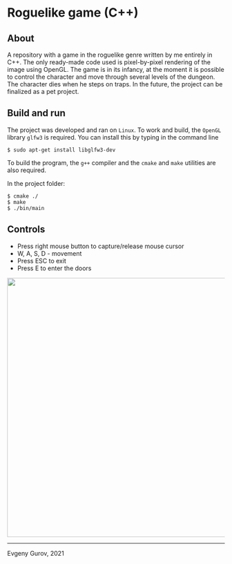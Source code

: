 # Roguelike game (C++)
## About
A repository with a game in the roguelike genre written by me entirely in C++. The only ready-made code used is pixel-by-pixel rendering of the image using OpenGL. The game is in its infancy, at the moment it is possible to control the character and move through several levels of the dungeon. The character dies when he steps on traps. In the future, the project can be finalized as a pet project.
## Build and run
The project was developed and ran on `Linux`.
To work and build, the `OpenGL` library `glfw3` is required. You can install this by typing in the command line
```
$ sudo apt-get install libglfw3-dev
```
To build the program, the `g++` compiler and the `cmake` and `make` utilities are also required.

In the project folder:
```
$ cmake ./
$ make
$ ./bin/main
```
## Controls
* Press right mouse button to capture/release mouse cursor  
* W, A, S, D - movement  
* Press ESC to exit
* Press E to enter the doors

<p align="center"><img src="./Screenshots/Screenshot_1" width="600" /></p>

____
Evgeny Gurov, 2021
